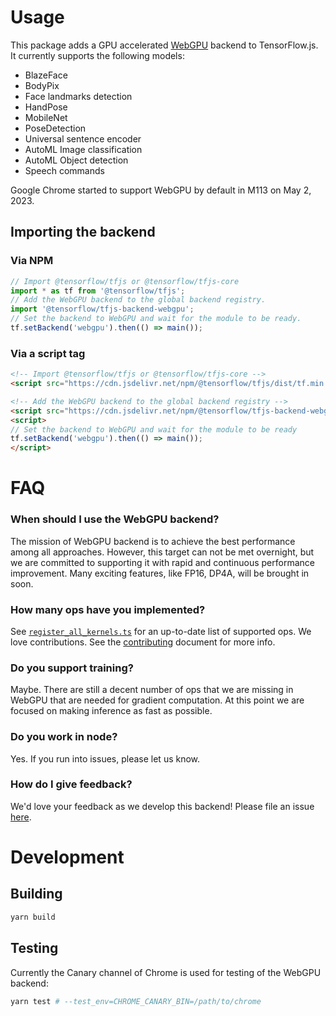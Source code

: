 # Usage

This package adds a GPU accelerated [WebGPU](https://www.w3.org/TR/webgpu/)
backend to TensorFlow.js. It currently supports
the following models:
- BlazeFace
- BodyPix
- Face landmarks detection
- HandPose
- MobileNet
- PoseDetection
- Universal sentence encoder
- AutoML Image classification
- AutoML Object detection
- Speech commands

Google Chrome started to support WebGPU by default in M113 on May 2, 2023.


## Importing the backend

### Via NPM

```js
// Import @tensorflow/tfjs or @tensorflow/tfjs-core
import * as tf from '@tensorflow/tfjs';
// Add the WebGPU backend to the global backend registry.
import '@tensorflow/tfjs-backend-webgpu';
// Set the backend to WebGPU and wait for the module to be ready.
tf.setBackend('webgpu').then(() => main());
```

### Via a script tag

```html
<!-- Import @tensorflow/tfjs or @tensorflow/tfjs-core -->
<script src="https://cdn.jsdelivr.net/npm/@tensorflow/tfjs/dist/tf.min.js"> </script>

<!-- Add the WebGPU backend to the global backend registry -->
<script src="https://cdn.jsdelivr.net/npm/@tensorflow/tfjs-backend-webgpu/dist/tf-backend-webgpu.js"></script>
<script>
// Set the backend to WebGPU and wait for the module to be ready
tf.setBackend('webgpu').then(() => main());
</script>
```

# FAQ

### When should I use the WebGPU backend?
The mission of WebGPU backend is to achieve the best performance among all
approaches. However, this target can not be met overnight, but we are committed
to supporting it with rapid and continuous performance improvement. Many
exciting features, like FP16, DP4A, will be brought in soon.

### How many ops have you implemented?
See [`register_all_kernels.ts`](https://github.com/tensorflow/tfjs/blob/master/tfjs-backend-webgpu/src/register_all_kernels.ts)
for an up-to-date list of supported ops. We love contributions. See the
[contributing](https://github.com/tensorflow/tfjs/blob/master/CONTRIBUTING.md#adding-functionality)
document for more info.

### Do you support training?
Maybe. There are still a decent number of ops that we are missing in WebGPU that
are needed for gradient computation. At this point we are focused on making
inference as fast as possible.

### Do you work in node?
Yes. If you run into issues, please let us know.

### How do I give feedback?
We'd love your feedback as we develop this backend! Please file an issue
[here](https://github.com/tensorflow/tfjs/issues/new).

# Development

## Building

```sh
yarn build
```

## Testing
Currently the Canary channel of Chrome is used for testing of the WebGPU
backend:

```sh
yarn test # --test_env=CHROME_CANARY_BIN=/path/to/chrome
```
